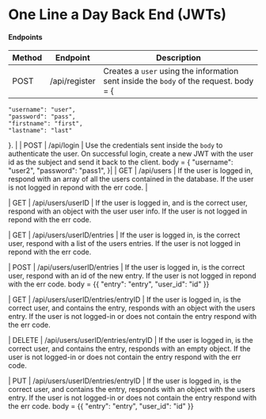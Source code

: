 # One Line a Day Back End (JWTs)

#### Endpoints

| Method | Endpoint      | Description                                                                                                                                                                                                                                                                                         |
| ------ | ------------- | --------------------------------------------------------------------------------------------------------------------------------------------------------------------------------------------------------------------------------------------------------------------------------------------------- |
| POST   | /api/register | Creates a `user` using the information sent inside the `body` of the request. body = {
	"username": "user",
	"password": "pass",
	"firstname": "first",
	"lastname": "last"
}.                                                                                                                                                         |
| POST   | /api/login    | Use the credentials sent inside the `body` to authenticate the user. On successful login, create a new JWT with the user id as the subject and send it back to the client. body = {
	"username": "user2",
	"password": "pass1",
}|
| GET    | /api/users    | If the user is logged in, respond with an array of all the users contained in the database. If the user is not logged in repond with the err code.                    |

| GET    | /api/users/userID    | If the user is logged in, and is the correct user, respond with an object with the user user info. If the user is not logged in repond with the err code.   

| GET    | /api/users/userID/entries    | If the user is logged in, is the correct user, respond with a list of the users entries. If the user is not logged in repond with the err code.  

| POST    | /api/users/userID/entries    | If the user is logged in, is the correct user, respond with an id of the new entry. If the user is not logged in repond with the err code. body = {{
	"entry": "entry",
	"user_id": "id"
}}

| GET    | /api/users/userID/entries/entryID    | If the user is logged in, is the correct user, and contains the entry, responds with an object with the users entry. If the user is not logged-in or does not contain the entry respond with the err code.  

| DELETE    | /api/users/userID/entries/entryID    | If the user is logged in, is the correct user, and contains the entry, responds with an empty object. If the user is not logged-in or does not contain the entry respond with the err code.  

| PUT    | /api/users/userID/entries/entryID    | If the user is logged in, is the correct user, and contains the entry, responds with an object with the users entry. If the user is not logged-in or does not contain the entry respond with the err code.  body = {{
	"entry": "entry",
	"user_id": "id"
}}


